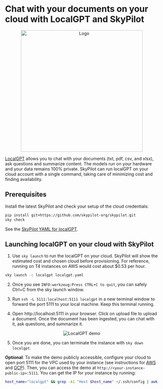 # Chat with your documents on your cloud with LocalGPT and SkyPilot

<p align="center">
    <img src="https://i.imgur.com/k1IuhtV.png" alt="Logo" width="400"/>
</p>

[LocalGPT](https://github.com/PromtEngineer/localGPT) allows you to chat with your documents (txt, pdf, csv, and xlsx), ask questions and summarize content. The models run on your hardware and your data remains 100% private.
SkyPilot can run localGPT on your cloud account with a single command, taking care of minimizing cost and finding availability.

## Prerequisites
Install the latest SkyPilot and check your setup of the cloud credentials:
```bash
pip install git+https://github.com/skypilot-org/skypilot.git
sky check
```
See the [SkyPilot YAML for localGPT](localgpt.yaml).


## Launching localGPT on your cloud with SkyPilot
1. Use `sky launch` to run the localGPT on your cloud. SkyPilot will show the estimated cost and chosen cloud before provisioning. For reference, running on T4 instances on AWS would cost about $0.53 per hour. 
```bash
sky launch -c localgpt localgpt.yaml
```

2. Once you see `INFO:werkzeug:Press CTRL+C to quit`, you can safely Ctrl+C from the sky launch window.

3. Run `ssh -L 5111:localhost:5111 localgpt` in a new terminal window to forward the port 5111 to your local machine. Keep this terminal running.

4. Open http://localhost:5111 in your browser. Click on upload file to upload a document. Once the document has been ingested, you can chat with it, ask questions, and summarize it.

<p align="center">
    <img src="https://i.imgur.com/0mz6DOL.gif" alt="LocalGPT demo"/>
</p>

5. Once you are done, you can terminate the instance with `sky down localgpt`.


**Optional**: To make the demo publicly accessible, configure your cloud to open port 5111 for the VPC used by your instance (see instructions for [AWS](https://docs.aws.amazon.com/AWSEC2/latest/UserGuide/authorizing-access-to-an-instance.html) and [GCP](https://cloud.google.com/vpc/docs/using-firewalls)). Then, you can access the demo at `http://<your-instance-public-ip>:5111`. You can get the IP for your instance by running:
```bash
host_name="localgpt" && grep -A1 "Host $host_name" ~/.ssh/config | awk '/HostName/ {print $2}'
```
